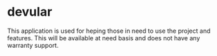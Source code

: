 # devular
This application is used for heping those in need to use the project and features.
This will be available at need basis and does not have any warranty support.
